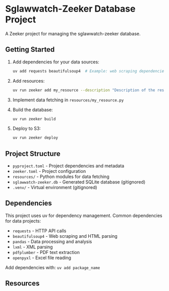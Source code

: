 # Sglawwatch-Zeeker Database Project

A Zeeker project for managing the sglawwatch-zeeker database.

## Getting Started

1. Add dependencies for your data sources:
   ```bash
   uv add requests beautifulsoup4  # Example: web scraping dependencies
   ```

2. Add resources:
   ```bash
   uv run zeeker add my_resource --description "Description of the resource"
   ```

3. Implement data fetching in `resources/my_resource.py`

4. Build the database:
   ```bash
   uv run zeeker build
   ```

5. Deploy to S3:
   ```bash
   uv run zeeker deploy
   ```

## Project Structure

- `pyproject.toml` - Project dependencies and metadata
- `zeeker.toml` - Project configuration
- `resources/` - Python modules for data fetching
- `sglawwatch-zeeker.db` - Generated SQLite database (gitignored)
- `.venv/` - Virtual environment (gitignored)

## Dependencies

This project uses uv for dependency management. Common dependencies for data projects:

- `requests` - HTTP API calls
- `beautifulsoup4` - Web scraping and HTML parsing
- `pandas` - Data processing and analysis
- `lxml` - XML parsing
- `pdfplumber` - PDF text extraction
- `openpyxl` - Excel file reading

Add dependencies with: `uv add package_name`

## Resources

